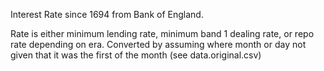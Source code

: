 Interest Rate since 1694 from Bank of England.

Rate is either minimum lending rate, minimum band 1 dealing rate, or repo rate depending on era. Converted by assuming where month or day not given that it was the first of the month (see data.original.csv)